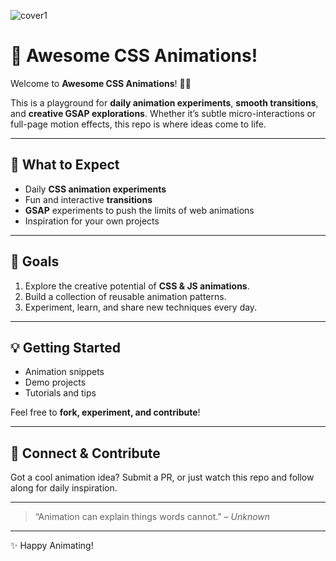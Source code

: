 ![cover1](https://github.com/user-attachments/assets/c9eed92c-894d-47de-aa33-91c1437b17c9)


# 🌟 Awesome CSS Animations!

Welcome to **Awesome CSS Animations**! 🎨✨  

This is a playground for **daily animation experiments**, **smooth transitions**, and **creative GSAP explorations**. Whether it’s subtle micro-interactions or full-page motion effects, this repo is where ideas come to life.  

---

## 🚀 What to Expect

- Daily **CSS animation experiments**
- Fun and interactive **transitions**
- **GSAP** experiments to push the limits of web animations
- Inspiration for your own projects  

---

## 🎯 Goals

1. Explore the creative potential of **CSS & JS animations**.  
2. Build a collection of reusable animation patterns.  
3. Experiment, learn, and share new techniques every day.  

---

## 💡 Getting Started

- Animation snippets  
- Demo projects  
- Tutorials and tips  

Feel free to **fork, experiment, and contribute**!  

---

## 🌈 Connect & Contribute

Got a cool animation idea? Submit a PR, or just watch this repo and follow along for daily inspiration.  

---

> “Animation can explain things words cannot.” – *Unknown*  

---

✨ Happy Animating!
